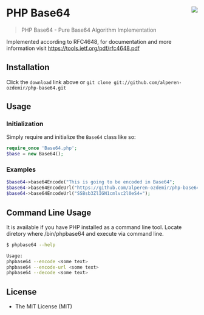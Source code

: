 # PHP Base64 <img align="right" src="http://r73.cooltext.com/rendered/cooltext-357164423794928.gif" />

> PHP Base64 - Pure Base64 Algorithm Implementation

Implemented according to RFC4648, for documentation
and more information visit <https://tools.ietf.org/pdf/rfc4648.pdf>

## Installation

Click the `download` link above or `git clone git://github.com/alperen-ozdemir/php-base64.git`

## Usage

### Initialization

Simply require and initialize the `Base64` class like so:
```php
require_once 'Base64.php';
$base = new Base64();
```
### Examples
```php
$base64->base64Encode("This is going to be encoded in Base64";
$base64->base64EncodeUrl("https://github.com/alperen-ozdemir/php-base64";
$base64->base64EncodeUrl("SSBsb3ZlIGN1cmlvc2l0eS4=");
```

## Command Line Usage
It is available if you have PHP installed as a command line tool.
Locate diretory where /bin/phpbase64 and execute via command line.
```sh
$ phpbase64 --help

Usage:                                                                           
phpbase64 --encode <some text>                                                  
phpbase64 --encode-url <some text>                                               
phpbase64 --decode <some text> 

```

## License
 
* The MIT License (MIT)
